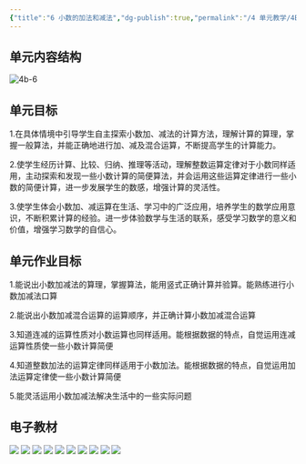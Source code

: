 ```yaml
---
{"title":"6 小数的加法和减法","dg-publish":true,"permalink":"/4 单元教学/4B 四下/6 小数的加法和减法/","dgPassFrontmatter":true,"noteIcon":""}
---
```



## 单元内容结构

![4b-6](https://r2.edui123.com/2023/04/4b-6.png)

## 单元目标

1.在具体情境中引导学生自主探索小数加、减法的计算方法，理解计算的算理，掌握一般算法，并能正确地进行加、减及混合运算，不断提高学生的计算能力。

2.使学生经历计算、比较、归纳、推理等活动，理解整数运算定律对于小数同样适用，主动探索和发现一些小数计算的简便算法，并会运用这些运算定律进行一些小数的简便计算，进一步发展学生的数感，增强计算的灵活性。

3.使学生体会小数加、减运算在生活、学习中的广泛应用，培养学生的数学应用意识，不断积累计算的经验。进一步体验数学与生活的联系，感受学习数学的意义和价值，增强学习数学的自信心。

## 单元作业目标

1.能说出小数加减法的算理，掌握算法，能用竖式正确计算并验算。能熟练进行小数加减法口算

2.能说出小数加减混合运算的运算顺序，并正确计算小数加减混合运算

3.知道连减的运算性质对小数运算也同样适用。能根据数据的特点，自觉运用连减运算性质使一些小数计算简便

4.知道整数加法的运算定律同样适用于小数加法。能根据数据的特点，自觉运用加法运算定律使一些小数计算简便

5.能灵活运用小数加减法解决生活中的一些实际问题

## 电子教材

<p class="grid-4">
	<img loading="lazy" decoding="async" src="https://book.pep.com.cn/1221001402131/files/mobile/75.jpg">
	<img loading="lazy" decoding="async" src="https://book.pep.com.cn/1221001402131/files/mobile/76.jpg">
	<img loading="lazy" decoding="async" src="https://book.pep.com.cn/1221001402131/files/mobile/77.jpg">
	<img loading="lazy" decoding="async" src="https://book.pep.com.cn/1221001402131/files/mobile/78.jpg">
	<img loading="lazy" decoding="async" src="https://book.pep.com.cn/1221001402131/files/mobile/79.jpg">
	<img loading="lazy" decoding="async" src="https://book.pep.com.cn/1221001402131/files/mobile/80.jpg">
	<img loading="lazy" decoding="async" src="https://book.pep.com.cn/1221001402131/files/mobile/81.jpg">
	<img loading="lazy" decoding="async" src="https://book.pep.com.cn/1221001402131/files/mobile/82.jpg">
	<img loading="lazy" decoding="async" src="https://book.pep.com.cn/1221001402131/files/mobile/83.jpg">
	<img loading="lazy" decoding="async" src="https://book.pep.com.cn/1221001402131/files/mobile/84.jpg">
</p>
	
